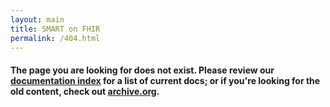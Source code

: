 ```yaml
---
layout: main
title: SMART on FHIR
permalink: /404.html
---
```


#### The page you are looking for does not exist. Please review our [documentation index](/) for a list of current docs; or if you're looking for the old content, check out [archive.org](https://web.archive.org/web/*).